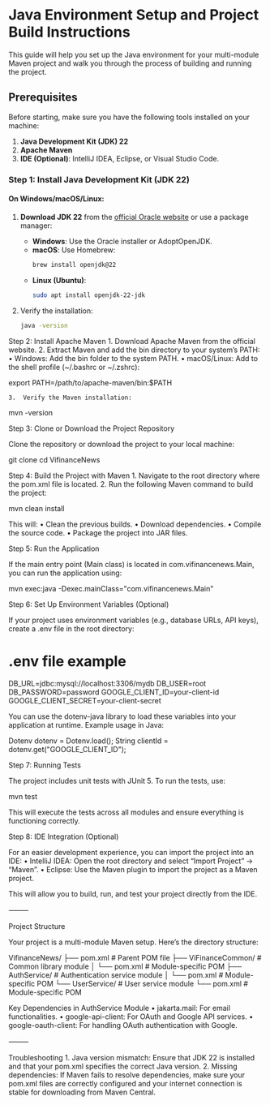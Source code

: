 # Java Environment Setup and Project Build Instructions

This guide will help you set up the Java environment for your multi-module Maven project and walk you through the process of building and running the project.

## Prerequisites

Before starting, make sure you have the following tools installed on your machine:

1. **Java Development Kit (JDK) 22**
2. **Apache Maven**
3. **IDE (Optional)**: IntelliJ IDEA, Eclipse, or Visual Studio Code.

### Step 1: Install Java Development Kit (JDK 22)

#### On Windows/macOS/Linux:

1. **Download JDK 22** from the [official Oracle website](https://www.oracle.com/java/technologies/javase/jdk22-archive-downloads.html) or use a package manager:
   - **Windows**: Use the Oracle installer or AdoptOpenJDK.
   - **macOS**: Use Homebrew:
     ```bash
     brew install openjdk@22
     ```
   - **Linux (Ubuntu)**:
     ```bash
     sudo apt install openjdk-22-jdk
     ```

2. Verify the installation:
   ```bash
   java -version

Step 2: Install Apache Maven
	1.	Download Apache Maven from the official website.
	2.	Extract Maven and add the bin directory to your system’s PATH:
	•	Windows: Add the bin folder to the system PATH.
	•	macOS/Linux: Add to the shell profile (~/.bashrc or ~/.zshrc):

export PATH=/path/to/apache-maven/bin:$PATH


	3.	Verify the Maven installation:

mvn -version



Step 3: Clone or Download the Project Repository

Clone the repository or download the project to your local machine:

git clone <repository-url>
cd VifinanceNews

Step 4: Build the Project with Maven
	1.	Navigate to the root directory where the pom.xml file is located.
	2.	Run the following Maven command to build the project:

mvn clean install

This will:
	•	Clean the previous builds.
	•	Download dependencies.
	•	Compile the source code.
	•	Package the project into JAR files.

Step 5: Run the Application

If the main entry point (Main class) is located in com.vifinancenews.Main, you can run the application using:

mvn exec:java -Dexec.mainClass="com.vifinancenews.Main"

Step 6: Set Up Environment Variables (Optional)

If your project uses environment variables (e.g., database URLs, API keys), create a .env file in the root directory:

# .env file example
DB_URL=jdbc:mysql://localhost:3306/mydb
DB_USER=root
DB_PASSWORD=password
GOOGLE_CLIENT_ID=your-client-id
GOOGLE_CLIENT_SECRET=your-client-secret

You can use the dotenv-java library to load these variables into your application at runtime. Example usage in Java:

Dotenv dotenv = Dotenv.load();
String clientId = dotenv.get("GOOGLE_CLIENT_ID");

Step 7: Running Tests

The project includes unit tests with JUnit 5. To run the tests, use:

mvn test

This will execute the tests across all modules and ensure everything is functioning correctly.

Step 8: IDE Integration (Optional)

For an easier development experience, you can import the project into an IDE:
	•	IntelliJ IDEA: Open the root directory and select “Import Project” -> “Maven”.
	•	Eclipse: Use the Maven plugin to import the project as a Maven project.

This will allow you to build, run, and test your project directly from the IDE.

⸻

Project Structure

Your project is a multi-module Maven setup. Here’s the directory structure:

VifinanceNews/
├── pom.xml               # Parent POM file
├── ViFinanceCommon/      # Common library module
│   └── pom.xml           # Module-specific POM
├── AuthService/          # Authentication service module
│   └── pom.xml           # Module-specific POM
└── UserService/          # User service module
    └── pom.xml           # Module-specific POM

Key Dependencies in AuthService Module
	•	jakarta.mail: For email functionalities.
	•	google-api-client: For OAuth and Google API services.
	•	google-oauth-client: For handling OAuth authentication with Google.

⸻

Troubleshooting
	1.	Java version mismatch: Ensure that JDK 22 is installed and that your pom.xml specifies the correct Java version.
	2.	Missing dependencies: If Maven fails to resolve dependencies, make sure your pom.xml files are correctly configured and your internet connection is stable for downloading from Maven Central.


